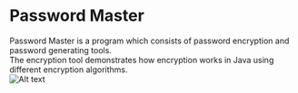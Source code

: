 # Password Master
Password Master is a program which consists of password encryption and password generating tools.<br />
The encryption tool demonstrates how encryption works in Java using different encryption algorithms.<br />
![Alt text](https://s10.postimg.org/qb5vz316h/pwd_master.jpg|alt=passwordmaster)

